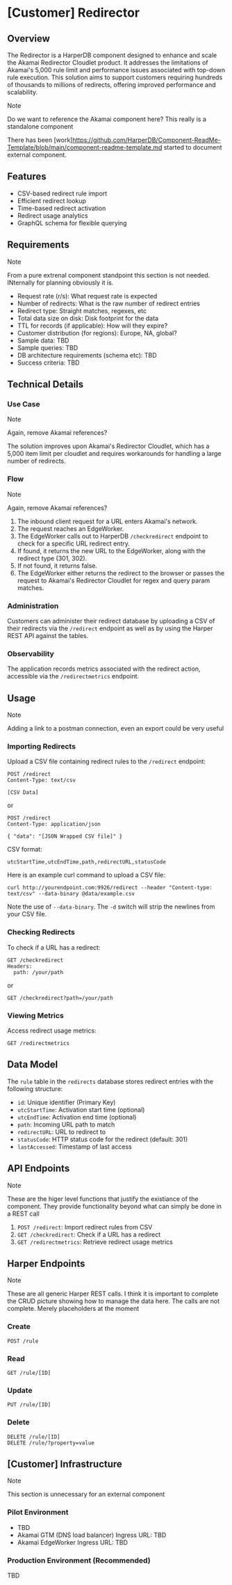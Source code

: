 # [Customer] Redirector

## Overview

The Redirector is a HarperDB component designed to enhance and scale the 
Akamai Redirector Cloudlet product. It addresses the limitations of Akamai's 5,000 rule limit 
and performance issues associated with top-down rule execution. 
This solution aims to support customers requiring hundreds of thousands to millions 
of redirects, offering improved performance and scalability.

> [!NOTE]
> Do we want to reference the Akamai component here?  This really is a standalone component

There has been [work]https://github.com/HarperDB/Component-ReadMe-Template/blob/main/component-readme-template.md started to document external component. 

## Features

- CSV-based redirect rule import
- Efficient redirect lookup
- Time-based redirect activation
- Redirect usage analytics
- GraphQL schema for flexible querying

## Requirements

> [!NOTE]
> From a pure extrenal component standpoint this section is not needed.  INternally for planning
> obviously it is.

- Request rate (r/s): What request rate is expected
- Number of redirects: What is the raw number of redirect entries 
- Redirect type: Straight matches, regexes, etc
- Total data size on disk: Disk footprint for the data
- TTL for records (if applicable): How will they expire?
- Customer distribution (for regions): Europe, NA, global?
- Sample data: TBD
- Sample queries: TBD
- DB architecture requirements (schema etc): TBD
- Success criteria: TBD


## Technical Details

### Use Case

> [!NOTE]
> Again, remove Akamai references?

The solution improves upon Akamai's Redirector Cloudlet, which has a 5,000 item limit 
per cloudlet and requires workarounds for handling a large number of redirects.

### Flow

> [!NOTE]
> Again, remove Akamai references?

1. The inbound client request for a URL enters Akamai's network.
2. The request reaches an EdgeWorker.
3. The EdgeWorker calls out to HarperDB `/checkredirect` endpoint to check for a specific URL redirect entry.
4. If found, it returns the new URL to the EdgeWorker, along with the redirect type (301, 302).
5. If not found, it returns false.
6. The EdgeWorker either returns the redirect to the browser or passes the request to Akamai's Redirector Cloudlet for regex and query param matches.

### Administration

Customers can administer their redirect database by uploading a CSV of their redirects via the `/redirect` endpoint as well as
by using the Harper REST API against the tables.

### Observability

The application records metrics associated with the redirect action, accessible via the `/redirectmetrics` endpoint.

## Usage

> [!NOTE]
> Adding a link to a postman connection, even an export could be very useful

### Importing Redirects

Upload a CSV file containing redirect rules to the `/redirect` endpoint:

```
POST /redirect
Content-Type: text/csv

[CSV Data]
```

or 

```
POST /redirect
Content-Type: application/json

{ "data": "[JSON Wrapped CSV file]" }
```

CSV format:
```
utcStartTime,utcEndTime,path,redirectURL,statusCode
```

Here is an example curl command to upload a CSV file:
```
curl http://yourendpoint.com:9926/redirect --header "Content-type: text/csv" --data-binary @data/example.csv
```

Note the use of `--data-binary`.  The `-d` switch will strip the newlines from your CSV file.


### Checking Redirects

To check if a URL has a redirect:

```
GET /checkredirect
Headers:
  path: /your/path
```
or
```
GET /checkredirect?path=/your/path
```

### Viewing Metrics

Access redirect usage metrics:

```
GET /redirectmetrics
```

## Data Model

The `rule` table in the `redirects` database stores redirect entries with the following structure:

- `id`: Unique identifier (Primary Key)
- `utcStartTime`: Activation start time (optional)
- `utcEndTime`: Activation end time (optional)
- `path`: Incoming URL path to match
- `redirectURL`: URL to redirect to
- `statusCode`: HTTP status code for the redirect (default: 301)
- `lastAccessed`: Timestamp of last access

## API Endpoints

> [!NOTE]
> These are the higer level functions that justify the existiance of the component.  They provide functionality beyond what
> can simply be done in a REST call

1. `POST /redirect`: Import redirect rules from CSV
2. `GET /checkredirect`: Check if a URL has a redirect
3. `GET /redirectmetrics`: Retrieve redirect usage metrics

## Harper Endpoints

> [!NOTE]
> These are all generic Harper REST calls. I think it is important to complete the CRUD picture showing how to manage the data here.
> The calls are not complete. Merely placeholders at the moment

### Create

```
POST /rule         
```

### Read
```
GET /rule/[ID]
```

### Update
```
PUT /rule/[ID]
```

### Delete
```
DELETE /rule/[ID]
DELETE /rule/?property=value
```

## [Customer] Infrastructure

> [!NOTE]
> This section is unnecessary for an external component

### Pilot Environment

- TBD
- Akamai GTM (DNS load balancer) Ingress URL: TBD
- Akamai EdgeWorker Ingress URL: TBD

### Production Environment (Recommended)

TBD
